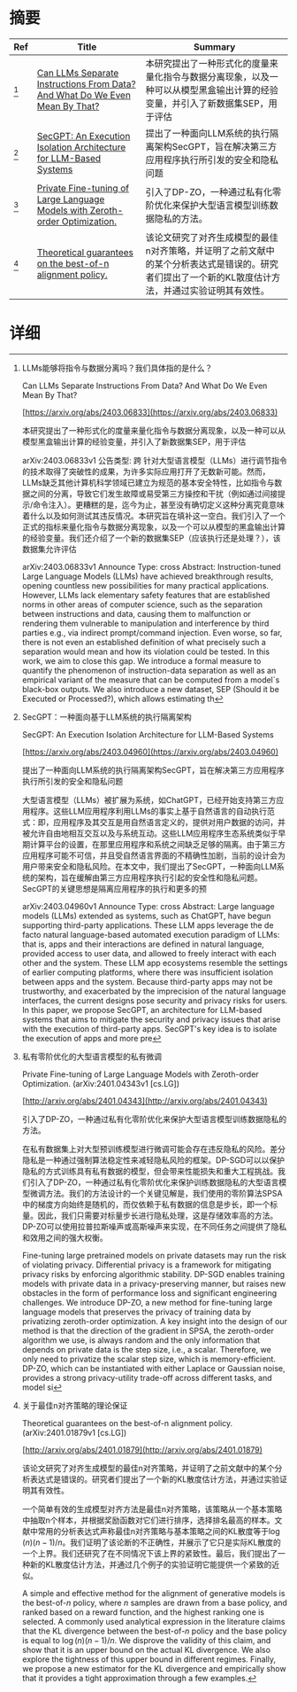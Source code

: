 # 摘要

| Ref | Title | Summary |
| --- | --- | --- |
| [^1] | [Can LLMs Separate Instructions From Data? And What Do We Even Mean By That?](https://arxiv.org/abs/2403.06833) | 本研究提出了一种形式化的度量来量化指令与数据分离现象，以及一种可以从模型黑盒输出计算的经验变量，并引入了新数据集SEP，用于评估 |
| [^2] | [SecGPT: An Execution Isolation Architecture for LLM-Based Systems](https://arxiv.org/abs/2403.04960) | 提出了一种面向LLM系统的执行隔离架构SecGPT，旨在解决第三方应用程序执行所引发的安全和隐私问题 |
| [^3] | [Private Fine-tuning of Large Language Models with Zeroth-order Optimization.](http://arxiv.org/abs/2401.04343) | 引入了DP-ZO，一种通过私有化零阶优化来保护大型语言模型训练数据隐私的方法。 |
| [^4] | [Theoretical guarantees on the best-of-n alignment policy.](http://arxiv.org/abs/2401.01879) | 该论文研究了对齐生成模型的最佳n对齐策略，并证明了之前文献中的某个分析表达式是错误的。研究者们提出了一个新的KL散度估计方法，并通过实验证明其有效性。 |

# 详细

[^1]: LLMs能够将指令与数据分离吗？我们具体指的是什么？

    Can LLMs Separate Instructions From Data? And What Do We Even Mean By That?

    [https://arxiv.org/abs/2403.06833](https://arxiv.org/abs/2403.06833)

    本研究提出了一种形式化的度量来量化指令与数据分离现象，以及一种可以从模型黑盒输出计算的经验变量，并引入了新数据集SEP，用于评估

    

    arXiv:2403.06833v1 公告类型: 跨 针对大型语言模型（LLMs）进行调节指令的技术取得了突破性的成果，为许多实际应用打开了无数新可能。然而，LLMs缺乏其他计算机科学领域已建立为规范的基本安全特性，比如指令与数据之间的分离，导致它们发生故障或易受第三方操控和干扰（例如通过间接提示/命令注入）。更糟糕的是，迄今为止，甚至没有确切定义这种分离究竟意味着什么以及如何测试其违反情况。本研究旨在填补这一空白。我们引入了一个正式的指标来量化指令与数据分离现象，以及一个可以从模型的黑盒输出计算的经验变量。我们还介绍了一个新的数据集SEP（应该执行还是处理？），该数据集允许评估

    arXiv:2403.06833v1 Announce Type: cross  Abstract: Instruction-tuned Large Language Models (LLMs) have achieved breakthrough results, opening countless new possibilities for many practical applications. However, LLMs lack elementary safety features that are established norms in other areas of computer science, such as the separation between instructions and data, causing them to malfunction or rendering them vulnerable to manipulation and interference by third parties e.g., via indirect prompt/command injection. Even worse, so far, there is not even an established definition of what precisely such a separation would mean and how its violation could be tested. In this work, we aim to close this gap. We introduce a formal measure to quantify the phenomenon of instruction-data separation as well as an empirical variant of the measure that can be computed from a model`s black-box outputs. We also introduce a new dataset, SEP (Should it be Executed or Processed?), which allows estimating th
    
[^2]: SecGPT：一种面向基于LLM系统的执行隔离架构

    SecGPT: An Execution Isolation Architecture for LLM-Based Systems

    [https://arxiv.org/abs/2403.04960](https://arxiv.org/abs/2403.04960)

    提出了一种面向LLM系统的执行隔离架构SecGPT，旨在解决第三方应用程序执行所引发的安全和隐私问题

    

    大型语言模型（LLMs）被扩展为系统，如ChatGPT，已经开始支持第三方应用程序。这些LLM应用程序利用LLMs的事实上基于自然语言的自动执行范式：即，应用程序及其交互是用自然语言定义的，提供对用户数据的访问，并被允许自由地相互交互以及与系统互动。这些LLM应用程序生态系统类似于早期计算平台的设置，在那里应用程序和系统之间缺乏足够的隔离。由于第三方应用程序可能不可信，并且受自然语言界面的不精确性加剧，当前的设计会为用户带来安全和隐私风险。在本文中，我们提出了SecGPT，一种面向LLM系统的架构，旨在缓解由第三方应用程序执行引起的安全性和隐私问题。SecGPT的关键思想是隔离应用程序的执行和更多的预

    arXiv:2403.04960v1 Announce Type: cross  Abstract: Large language models (LLMs) extended as systems, such as ChatGPT, have begun supporting third-party applications. These LLM apps leverage the de facto natural language-based automated execution paradigm of LLMs: that is, apps and their interactions are defined in natural language, provided access to user data, and allowed to freely interact with each other and the system. These LLM app ecosystems resemble the settings of earlier computing platforms, where there was insufficient isolation between apps and the system. Because third-party apps may not be trustworthy, and exacerbated by the imprecision of the natural language interfaces, the current designs pose security and privacy risks for users. In this paper, we propose SecGPT, an architecture for LLM-based systems that aims to mitigate the security and privacy issues that arise with the execution of third-party apps. SecGPT's key idea is to isolate the execution of apps and more pre
    
[^3]: 私有零阶优化的大型语言模型的私有微调

    Private Fine-tuning of Large Language Models with Zeroth-order Optimization. (arXiv:2401.04343v1 [cs.LG])

    [http://arxiv.org/abs/2401.04343](http://arxiv.org/abs/2401.04343)

    引入了DP-ZO，一种通过私有化零阶优化来保护大型语言模型训练数据隐私的方法。

    

    在私有数据集上对大型预训练模型进行微调可能会存在违反隐私的风险。差分隐私是一种通过强制算法稳定性来减轻隐私风险的框架。DP-SGD可以以保护隐私的方式训练具有私有数据的模型，但会带来性能损失和重大工程挑战。我们引入了DP-ZO，一种通过私有化零阶优化来保护训练数据隐私的大型语言模型微调方法。我们的方法设计的一个关键见解是，我们使用的零阶算法SPSA中的梯度方向始终是随机的，而仅依赖于私有数据的信息是步长，即一个标量。因此，我们只需要对标量步长进行隐私处理，这是存储效率高的方法。DP-ZO可以使用拉普拉斯噪声或高斯噪声来实现，在不同任务之间提供了隐私和效用之间的强大权衡。

    Fine-tuning large pretrained models on private datasets may run the risk of violating privacy. Differential privacy is a framework for mitigating privacy risks by enforcing algorithmic stability. DP-SGD enables training models with private data in a privacy-preserving manner, but raises new obstacles in the form of performance loss and significant engineering challenges. We introduce DP-ZO, a new method for fine-tuning large language models that preserves the privacy of training data by privatizing zeroth-order optimization. A key insight into the design of our method is that the direction of the gradient in SPSA, the zeroth-order algorithm we use, is always random and the only information that depends on private data is the step size, i.e., a scalar. Therefore, we only need to privatize the scalar step size, which is memory-efficient. DP-ZO, which can be instantiated with either Laplace or Gaussian noise, provides a strong privacy-utility trade-off across different tasks, and model si
    
[^4]: 关于最佳n对齐策略的理论保证

    Theoretical guarantees on the best-of-n alignment policy. (arXiv:2401.01879v1 [cs.LG])

    [http://arxiv.org/abs/2401.01879](http://arxiv.org/abs/2401.01879)

    该论文研究了对齐生成模型的最佳n对齐策略，并证明了之前文献中的某个分析表达式是错误的。研究者们提出了一个新的KL散度估计方法，并通过实验证明其有效性。

    

    一个简单有效的生成模型对齐方法是最佳n对齐策略，该策略从一个基本策略中抽取n个样本，并根据奖励函数对它们进行排序，选择排名最高的样本。文献中常用的分析表达式声称最佳n对齐策略与基本策略之间的KL散度等于$\log (n) (n-1)/n$。我们证明了该论断的不正确性，并展示了它只是实际KL散度的一个上界。我们还研究了在不同情况下该上界的紧致性。最后，我们提出了一种新的KL散度估计方法，并通过几个例子的实验证明它能提供一个紧致的近似。

    A simple and effective method for the alignment of generative models is the best-of-$n$ policy, where $n$ samples are drawn from a base policy, and ranked based on a reward function, and the highest ranking one is selected. A commonly used analytical expression in the literature claims that the KL divergence between the best-of-$n$ policy and the base policy is equal to $\log (n) (n-1)/n.$ We disprove the validity of this claim, and show that it is an upper bound on the actual KL divergence. We also explore the tightness of this upper bound in different regimes. Finally, we propose a new estimator for the KL divergence and empirically show that it provides a tight approximation through a few examples.
    


